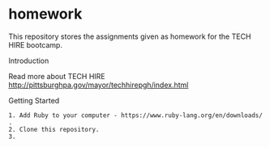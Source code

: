 # homework

This repository stores the assignments given as homework for the TECH HIRE bootcamp.

Introduction

   Read more about TECH HIRE http://pittsburghpa.gov/mayor/techhirepgh/index.html
   
Getting Started

    1. Add Ruby to your computer - https://www.ruby-lang.org/en/downloads/ .
    2. Clone this repository.
    3. 

